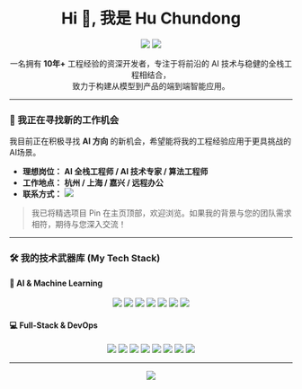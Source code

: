 <h1 align="center">Hi 👋, 我是 Hu Chundong</h1>

<p align="center">
  <img src="https://img.shields.io/badge/-%E8%B5%84%E6%B7%B1AI%E5%85%A8%E6%A0%88%E5%B7%A5%E7%A8%8B%E5%B8%88-8A2BE2?style=for-the-badge" />
  <img src="https://img.shields.io/badge/-%31%30%2B%20%E5%B9%B4%E5%B7%A5%E7%A8%8B%E7%BB%8F%E9%AA%8C-007ACC?style=for-the-badge" />
</p>

<p align="center">
  一名拥有 <strong>10年+</strong> 工程经验的资深开发者，专注于将前沿的 AI 技术与稳健的全栈工程相结合，<br/>致力于构建从模型到产品的端到端智能应用。
</p>

---

### 🚀 我正在寻找新的工作机会

我目前正在积极寻找 **AI 方向** 的新机会，希望能将我的工程经验应用于更具挑战的AI场景。

-   **理想岗位：** **AI 全栈工程师 / AI 技术专家 / 算法工程师**
-   **工作地点：** **杭州 / 上海 / 嘉兴 / 远程办公**
-   **联系方式：** <a href="mailto:gycm520@gmail.com"><img src="https://img.shields.io/badge/Email_Me-D14836?style=for-the-badge&logo=gmail&logoColor=white" /></a>
  <!-- 如果您有领英，可以取消下面这行注释并替换链接 -->
  <!-- <a href="你的领英主页链接"><img src="https://img.shields.io/badge/LinkedIn-0077B5?style=for-the-badge&logo=linkedin&logoColor=white" /></a> -->

> 我已将精选项目 Pin 在主页顶部，欢迎浏览。如果我的背景与您的团队需求相符，期待与您深入交流！

---

### 🛠️ 我的技术武器库 (My Tech Stack)

#### 🤖 AI & Machine Learning
<p align="center">
  <a href="#"><img src="https://img.shields.io/badge/Python-3776AB?style=for-the-badge&logo=python&logoColor=white" /></a>
  <a href="#"><img src="https://img.shields.io/badge/PyTorch-EE4C2C?style=for-the-badge&logo=pytorch&logoColor=white" /></a>
  <a href="#"><img src="https://img.shields.io/badge/TensorFlow-FF6F00?style=for-the-badge&logo=tensorflow&logoColor=white" /></a>
  <a href="#"><img src="https://img.shields.io/badge/scikit--learn-F7931E?style=for-the-badge&logo=scikit-learn&logoColor=white" /></a>
  <a href="#"><img src="https://img.shields.io/badge/Hugging%20Face-FFD21E?style=for-the-badge&logo=huggingface&logoColor=black" /></a>
  <a href="#"><img src="https://img.shields.io/badge/LangChain-8A2BE2?style=for-the-badge&logo=polymerproject&logoColor=white" /></a>
  <a href="#"><img src="https://img.shields.io/badge/Dify-7839EE?style=for-the-badge&logo=rocket&logoColor=white" /></a>
</p>

#### 💻 Full-Stack & DevOps
<p align="center">
  <a href="#"><img src="https://img.shields.io/badge/Java-ED8B00?style=for-the-badge&logo=openjdk&logoColor=white" /></a>
  <a href="#"><img src="https://img.shields.io/badge/Spring-6DB33F?style=for-the-badge&logo=spring&logoColor=white" /></a>
  <a href="#"><img src="https://img.shields.io/badge/Node.js-339933?style=for-the-badge&logo=nodedotjs&logoColor=white" /></a>
  <a href="#"><img src="https://img.shields.io/badge/Vue.js-4FC08D?style=for-the-badge&logo=vue.js&logoColor=white" /></a>
  <a href="#"><img src="https://img.shields.io/badge/Android-3DDC84?style=for-the-badge&logo=android&logoColor=white" /></a>
  <a href="#"><img src="https://img.shields.io/badge/iOS-000000?style=for-the-badge&logo=apple&logoColor=white" /></a>
  <a href="#"><img src="https://img.shields.io/badge/Docker-2496ED?style=for-the-badge&logo=docker&logoColor=white" /></a>
  <a href="#"><img src="https://img.shields.io/badge/MySQL-4479A1?style=for-the-badge&logo=mysql&logoColor=white" /></a>
</p>

---

<p align="center">
  <a href="https://github.com/anuraghazra/github-readme-stats">
    <img align="center" src="https://github-readme-stats.vercel.app/api?username=HuChundong&show_icons=true&theme=catppuccin_latte&hide_border=true&count_private=true" />
  </a>
</p>

